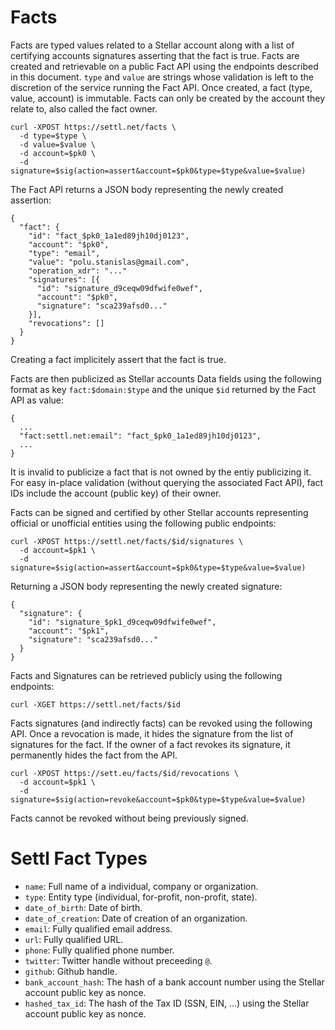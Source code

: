 # Facts

Facts are typed values related to a Stellar account along with a list of
certifying accounts signatures asserting that the fact is true. Facts are
created and retrievable on a public Fact API using the endpoints described in
this document. `type` and `value` are strings whose validation is left to the
discretion of the service running the Fact API. Once created, a fact (type,
value, account) is immutable. Facts can only be created by the account they
relate to, also called the fact owner.

```
curl -XPOST https://settl.net/facts \
  -d type=$type \
  -d value=$value \
  -d account=$pk0 \
  -d signature=$sig(action=assert&account=$pk0&type=$type&value=$value)
```

The Fact API returns a JSON body representing the newly created assertion:

```
{
  "fact": {
    "id": "fact_$pk0_1a1ed89jh10dj0123",
    "account": "$pk0",
    "type": "email",
    "value": "polu.stanislas@gmail.com",
    "operation_xdr": "..."
    "signatures": [{
      "id": "signature_d9ceqw09dfwife0wef",
      "account": "$pk0",
      "signature": "sca239afsd0..."
    }],
    "revocations": []
  }
}
```
Creating a fact implicitely assert that the fact is true.

Facts are then publicized as Stellar accounts Data fields using the following
format as key `fact:$domain:$type` and the unique `$id` returned by the
Fact API as value:

```
{
  ...
  "fact:settl.net:email": "fact_$pk0_1a1ed89jh10dj0123",
  ...
}

```
It is invalid to publicize a fact that is not owned by the entiy publicizing
it. For easy in-place validation (without querying the associated Fact API),
fact IDs include the account (public key) of their owner.

Facts can be signed and certified by other Stellar accounts representing
official or unofficial entities using the following public endpoints:

```
curl -XPOST https://settl.net/facts/$id/signatures \
  -d account=$pk1 \
  -d signature=$sig(action=assert&account=$pk0&type=$type&value=$value)
```

Returning a JSON body representing the newly created signature:
```
{
  "signature": {
    "id": "signature_$pk1_d9ceqw09dfwife0wef",
    "account": "$pk1",
    "signature": "sca239afsd0..."
  }
}
```

Facts and Signatures can be retrieved publicly using the following endpoints:

```
curl -XGET https://settl.net/facts/$id
```

Facts signatures (and indirectly facts) can be revoked using the following API.
Once a revocation is made, it hides the signature from the list of signatures
for the fact. If the owner of a fact revokes its signature, it permanently
hides the fact from the API.

```
curl -XPOST https://sett.eu/facts/$id/revocations \
  -d account=$pk1 \
  -d signature=$sig(action=revoke&account=$pk0&type=$type&value=$value)
```

Facts cannot be revoked without being previously signed.

# Settl Fact Types

- `name`: Full name of a individual, company or organization.
- `type`: Entity type (individual, for-profit, non-profit, state).
- `date_of_birth`: Date of birth.
- `date_of_creation`: Date of creation of an organization.
- `email`: Fully qualified email address.
- `url`: Fully qualified URL.
- `phone`: Fully qualified phone number.
- `twitter`: Twitter handle without preceeding `@`.
- `github`: Github handle.
- `bank_account_hash`: The hash of a bank account number using the Stellar
   account public key as nonce.
- `hashed_tax_id`: The hash of the Tax ID (SSN, EIN, ...) using the Stellar
   account public key as nonce.

